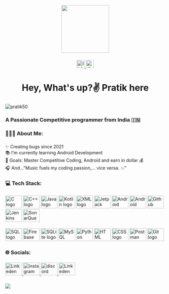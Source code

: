 <div align="center">
  <img height="150" src="https://github.com/pratik50/pratik50/assets/92214381/0d055674-84f0-476c-85d0-a6c97b3f1043"  />

  
</div>

###

<div align="center">
  <a href="https://www.linkedin.com/in/pratik-jadhav-44005a253/" target="_blank">
    <img src="https://img.shields.io/static/v1?message=LinkedIn&logo=linkedin&label=&color=0077B5&logoColor=white&labelColor=&style=for-the-badge" height="25" alt="linkedin logo"  />
  </a>
  <a href="https://discordapp.com/users/1022392296102174740" target="_blank">
    <img src="https://img.shields.io/static/v1?message=Discord&logo=discord&label=&color=7289DA&logoColor=white&labelColor=&style=for-the-badge" height="25" alt="discord logo"  />
  </a>
</div>

###

<h1 align="center"> Hey, What's up?✌️ Pratik here </h1>

###

<p align="left"> <img src="https://komarev.com/ghpvc/?username=pratik50&label=Profile%20views&color=0e75b6&style=flat" alt="pratik50" /> </p>

###

<h3 align="left">A Passionate Competitive programmer from India 🇮🇳 </h3>

###

<h3 align="left">🧑🏻‍💻 About Me:</h3>

###

<p align="left">✨ Creating bugs since 2021<br>📚 I'm currently learning Android Development<br>🎯 Goals: Master Competitive Coding, Android and earn in dollar 💰<br>🎧 And..."Music fuels my coding passion,... vice versa. 💥"</p>

###

<h3 align="left">💻 Tech Stack:</h3>

###

<div align="left">
  <!-- Programming Languages -->
  <img src="https://cdn.jsdelivr.net/gh/devicons/devicon/icons/c/c-original.svg" height="40" width="52" alt="C logo" />
  <img src="https://cdn.jsdelivr.net/gh/devicons/devicon/icons/cplusplus/cplusplus-original.svg" height="40" width="52" alt="C++ logo" />
  <img src="https://cdn.jsdelivr.net/gh/devicons/devicon/icons/java/java-original.svg" height="40" width="52" alt="Java logo" />
  <img src="https://cdn.jsdelivr.net/gh/devicons/devicon/icons/kotlin/kotlin-original.svg" height="40" width="52" alt="Kotlin logo" />
  <img src="https://cdn.jsdelivr.net/gh/devicons/devicon@latest/icons/xml/xml-original.svg" height="40" width="52" alt="XML logo"/>
  <img src="https://cdn.jsdelivr.net/gh/devicons/devicon@latest/icons/jetpackcompose/jetpackcompose-original.svg" height="40" width="52" alt="Jetpack Compose logo" />
  <img src="https://cdn.jsdelivr.net/gh/devicons/devicon@latest/icons/android/android-plain.svg" height="40" width="52" alt="Android logo" />
  <img src="https://cdn.jsdelivr.net/gh/devicons/devicon@latest/icons/androidstudio/androidstudio-original.svg" height="40" width="52" alt="Android Studio logo"/>
  <img src="https://cdn.jsdelivr.net/gh/devicons/devicon@latest/icons/githubactions/githubactions-original.svg" height="40" width="52" alt="Github Action logo"/>
  <img src="https://cdn.jsdelivr.net/gh/devicons/devicon@latest/icons/jenkins/jenkins-original.svg" height="40" width="52" alt="Jenkins logo" />
  <img src="https://cdn.jsdelivr.net/gh/devicons/devicon@latest/icons/sonarqube/sonarqube-original.svg" height="40" width="52" alt="SonarQuebe logo" />
  

                    
  <br>
  <br>
  
  <!-- Databases -->
  <img src="https://cdn.jsdelivr.net/gh/devicons/devicon@latest/icons/azuresqldatabase/azuresqldatabase-original.svg" height="40" width="52" alt="SQL logo"/>
  <img src="https://cdn.jsdelivr.net/gh/devicons/devicon/icons/firebase/firebase-plain-wordmark.svg" height="40" width="52" alt="Firebase logo" />
  <img src="https://cdn.jsdelivr.net/gh/devicons/devicon@latest/icons/sqlite/sqlite-original.svg" height="40" width="52" alt="SQLite logo"/>
  <img src="https://cdn.jsdelivr.net/gh/devicons/devicon@latest/icons/mysql/mysql-original.svg" height="40" width="52" alt="MySQL Database logo" />
  <img src="https://cdn.jsdelivr.net/gh/devicons/devicon@latest/icons/python/python-original.svg" height="40" width="52" alt="Python  logo"/>
  <img src="https://cdn.jsdelivr.net/gh/devicons/devicon@latest/icons/html5/html5-original.svg" height="40" width="52" alt="HTML logo"/>
  <img src="https://cdn.jsdelivr.net/gh/devicons/devicon@latest/icons/css3/css3-original.svg" height="40" width="52" alt="CSS logo"/>
  <img src="https://cdn.jsdelivr.net/gh/devicons/devicon@latest/icons/postman/postman-original.svg" height="40" width="52" alt="Postman logo"/>
  <img src="https://cdn.jsdelivr.net/gh/devicons/devicon/icons/git/git-original.svg" height="40" width="52" alt="Git logo" />

</div>

###

<h3 align="left">🌐 Socials:</h3>

###

<div align="left">
  <a href="https://www.linkedin.com/in/pratik-jadhav-44005a253/" target="_blank">
    <img src="https://cdn.jsdelivr.net/gh/devicons/devicon@latest/icons/linkedin/linkedin-original.svg" height="40" width="52" alt="Linkeden logo" />
  </a>
  <a href="https://www.instagram.com/j_pratik99/" target="_blank">
    <img src="https://raw.githubusercontent.com/maurodesouza/profile-readme-generator/master/src/assets/icons/social/instagram/default.svg" width="52" height="40" alt="instagram logo"  />
  </a>
  <a href="https://discordapp.com/users/1022392296102174740" target="_blank">
    <img src="https://raw.githubusercontent.com/maurodesouza/profile-readme-generator/master/src/assets/icons/social/discord/default.svg" width="52" height="40" alt="discord logo"  />
  </a>
  <a href="https://stackoverflow.com/users/20058872/j-pratik99" target="_blank">
    <img src="https://cdn.jsdelivr.net/gh/devicons/devicon@latest/icons/stackoverflow/stackoverflow-original.svg" height="40" width="52" alt="Linkeden logo" />
  </a>
</div>

###

![](https://github-readme-stats.vercel.app/api/top-langs/?username=pratik50&theme=dark&hide_border=true&include_all_commits=false&count_private=false&layout=compact)







<!-- Proudly created with GPRM ( https://gprm.itsvg.in ) -->



